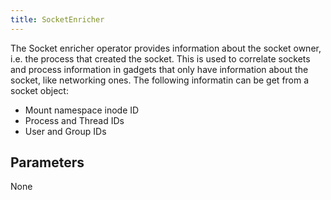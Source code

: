 ```yaml
---
title: SocketEnricher
---
```


The Socket enricher operator provides information about the socket owner, i.e.
the process that created the socket. This is used to correlate sockets and
process information in gadgets that only have information about the socket, like
networking ones. The following informatin can be get from a socket object:

- Mount namespace inode ID
- Process and Thread IDs
- User and Group IDs

## Parameters

None
